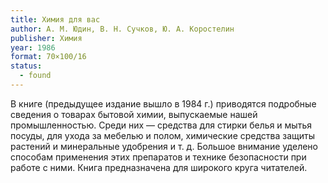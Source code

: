 ```yaml
---
title: Химия для вас
author: А. М. Юдин, В. Н. Сучков, Ю. А. Коростелин
publisher: Химия
year: 1986
format: 70×100/16
status:
  - found
---
```


В книге (предыдущее издание вышло в 1984 г.) приводятся подробные сведения о товарах бытовой химии, выпускаемые нашей промышленностью. Среди них — средства для стирки белья и мытья посуды, для ухода за мебелью и полом, химические средства защиты растений и минеральные удобрения и т. д. Большое внимание уделено способам применения этих препаратов и технике безопасности при работе с ними.
Книга предназначена для широкого круга читателей.
